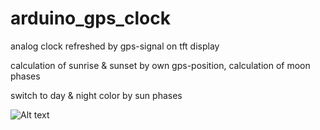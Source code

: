 # arduino_gps_clock

analog clock refreshed by gps-signal on tft display

calculation of sunrise & sunset by own gps-position, calculation of moon phases

switch to day & night color by sun phases

![Alt text](http://full/path/to/img.jpg "Optional title")
